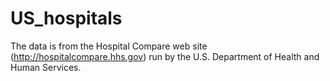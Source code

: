 # US_hospitals
 The data is from the Hospital Compare web site (http://hospitalcompare.hhs.gov) run by the U.S. Department of Health and Human Services.
